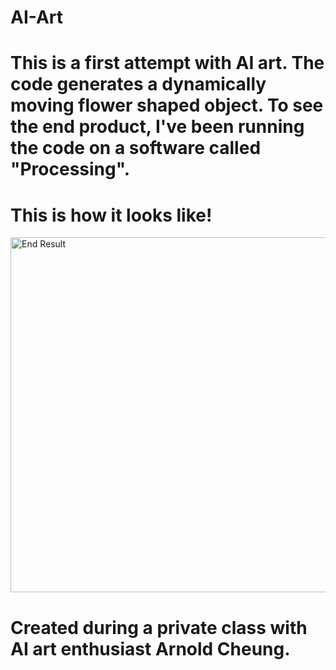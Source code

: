 # AI-Art

# This is a first attempt with AI art. The code generates a dynamically moving flower shaped object. To see the end product, I've been running the code on a software called "Processing".

# This is how it looks like!
<img width="568" alt="End Result" src="https://user-images.githubusercontent.com/45121010/115100203-bf059d80-9f6d-11eb-96e9-b4843d1472f0.png">


# Created during a private class with AI art enthusiast Arnold Cheung.
